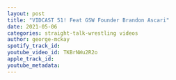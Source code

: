 ```yaml
---
layout: post
title: "VIDCAST 51! Feat GSW Founder Brandon Ascari"
date: 2021-05-06
categories: straight-talk-wrestling videos
author: george-mckay
spotify_track_id: 
youtube_video_id: TKBrNWu2R2o
apple_track_id: 
youtube_metadata: 
---
```

